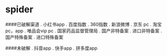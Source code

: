 spider
======

####已破解渠道
. 小红书app
. 百度指数
. 360指数
. 新浪微博
. 京东 pc
. 淘宝 pc，app
. 唯品会vip pc
. 国家药品监督管理局
. 国产非特备案
. 进口非特备案
. 国产特殊备案
. 进口特殊备案

####未破解
. 抖音app
. 快手app
. 拼多度app
